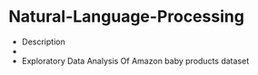 # Natural-Language-Processing
* Description
* 
* Exploratory Data Analysis Of Amazon baby products dataset
